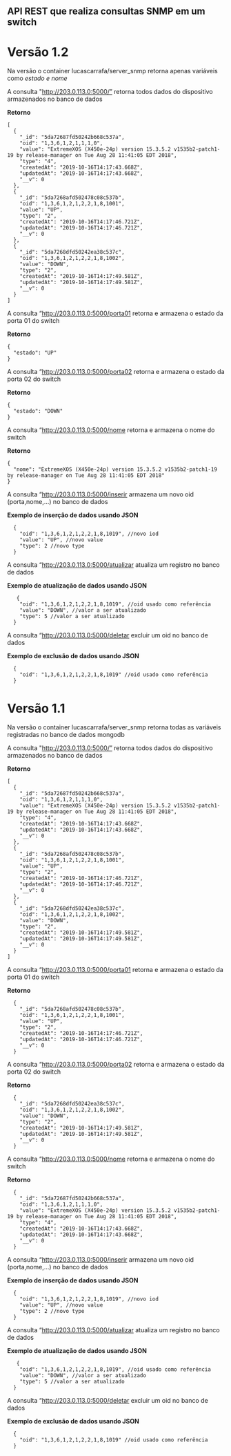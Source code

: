 ## API REST que realiza consultas SNMP em um switch

# Versão 1.2
Na versão o container lucascarrafa/server_snmp retorna apenas variáveis como *estado e nome*

A consulta "http://203.0.113.0:5000/” retorna todos dados do dispositivo armazenados no banco de dados

**Retorno**

```
[
  {
    "_id": "5da72687fd50242b668c537a",
    "oid": "1,3,6,1,2,1,1,1,0",
    "value": "ExtremeXOS (X450e-24p) version 15.3.5.2 v1535b2-patch1-19 by release-manager on Tue Aug 28 11:41:05 EDT 2018",
    "type": "4",
    "createdAt": "2019-10-16T14:17:43.668Z",
    "updatedAt": "2019-10-16T14:17:43.668Z",
    "__v": 0
  },
  {
    "_id": "5da7268afd502478c08c537b",
    "oid": "1,3,6,1,2,1,2,2,1,8,1001",
    "value": "UP",
    "type": "2",
    "createdAt": "2019-10-16T14:17:46.721Z",
    "updatedAt": "2019-10-16T14:17:46.721Z",
    "__v": 0
  },
  {
    "_id": "5da7268dfd50242ea38c537c",
    "oid": "1,3,6,1,2,1,2,2,1,8,1002",
    "value": "DOWN",
    "type": "2",
    "createdAt": "2019-10-16T14:17:49.581Z",
    "updatedAt": "2019-10-16T14:17:49.581Z",
    "__v": 0
  }
]
```

A consulta “http://203.0.113.0:5000/porta01 retorna e armazena o estado da porta 01 do switch

**Retorno**

```
{
  "estado": "UP"
}
```

A consulta “http://203.0.113.0:5000/porta02 retorna e armazena o estado da porta 02 do switch

**Retorno**

```
{
  "estado": "DOWN"
}
```

A consulta “http://203.0.113.0:5000/nome retorna e armazena o nome do switch

**Retorno**

```
{
  "nome": "ExtremeXOS (X450e-24p) version 15.3.5.2 v1535b2-patch1-19 by release-manager on Tue Aug 28 11:41:05 EDT 2018"
}

```

A consulta “http://203.0.113.0:5000/inserir armazena um novo oid (porta,nome,...) no banco de dados

**Exemplo de inserção de dados usando JSON**

```
  {
    "oid": "1,3,6,1,2,1,2,2,1,8,1019", //novo iod
    "value": "UP", //novo value
    "type": 2 //novo type
  }
```

A consulta “http://203.0.113.0:5000/atualizar atualiza um registro no banco de dados

**Exemplo de atualização de dados usando JSON**

```
   {
    "oid": "1,3,6,1,2,1,2,2,1,8,1019", //oid usado como referência
    "value": "DOWN", //valor a ser atualizado
    "type": 5 //valor a ser atualizado
  }
```

A consulta “http://203.0.113.0:5000/deletar excluir um oid no banco de dados

**Exemplo de exclusão de dados usando JSON**

```
  {
    "oid": "1,3,6,1,2,1,2,2,1,8,1019" //oid usado como referência
  }
```

# Versão 1.1
Na versão o container lucascarrafa/server_snmp retorna todas as variáveis registradas no banco de dados mongodb

A consulta "http://203.0.113.0:5000/” retorna todos dados do dispositivo armazenados no banco de dados

**Retorno**

```
[
  {
    "_id": "5da72687fd50242b668c537a",
    "oid": "1,3,6,1,2,1,1,1,0",
    "value": "ExtremeXOS (X450e-24p) version 15.3.5.2 v1535b2-patch1-19 by release-manager on Tue Aug 28 11:41:05 EDT 2018",
    "type": "4",
    "createdAt": "2019-10-16T14:17:43.668Z",
    "updatedAt": "2019-10-16T14:17:43.668Z",
    "__v": 0
  },
  {
    "_id": "5da7268afd502478c08c537b",
    "oid": "1,3,6,1,2,1,2,2,1,8,1001",
    "value": "UP",
    "type": "2",
    "createdAt": "2019-10-16T14:17:46.721Z",
    "updatedAt": "2019-10-16T14:17:46.721Z",
    "__v": 0
  },
  {
    "_id": "5da7268dfd50242ea38c537c",
    "oid": "1,3,6,1,2,1,2,2,1,8,1002",
    "value": "DOWN",
    "type": "2",
    "createdAt": "2019-10-16T14:17:49.581Z",
    "updatedAt": "2019-10-16T14:17:49.581Z",
    "__v": 0
  }
]
```

A consulta “http://203.0.113.0:5000/porta01 retorna e armazena o estado da porta 01 do switch

**Retorno**

```
  {
    "_id": "5da7268afd502478c08c537b",
    "oid": "1,3,6,1,2,1,2,2,1,8,1001",
    "value": "UP",
    "type": "2",
    "createdAt": "2019-10-16T14:17:46.721Z",
    "updatedAt": "2019-10-16T14:17:46.721Z",
    "__v": 0
  }
```

A consulta “http://203.0.113.0:5000/porta02 retorna e armazena o estado da porta 02 do switch

**Retorno**

```
  {
    "_id": "5da7268dfd50242ea38c537c",
    "oid": "1,3,6,1,2,1,2,2,1,8,1002",
    "value": "DOWN",
    "type": "2",
    "createdAt": "2019-10-16T14:17:49.581Z",
    "updatedAt": "2019-10-16T14:17:49.581Z",
    "__v": 0
  }
```

A consulta “http://203.0.113.0:5000/nome retorna e armazena o nome do switch

**Retorno**

```
  {
    "_id": "5da72687fd50242b668c537a",
    "oid": "1,3,6,1,2,1,1,1,0",
    "value": "ExtremeXOS (X450e-24p) version 15.3.5.2 v1535b2-patch1-19 by release-manager on Tue Aug 28 11:41:05 EDT 2018",
    "type": "4",
    "createdAt": "2019-10-16T14:17:43.668Z",
    "updatedAt": "2019-10-16T14:17:43.668Z",
    "__v": 0
  }
```

A consulta “http://203.0.113.0:5000/inserir armazena um novo oid (porta,nome,...) no banco de dados

**Exemplo de inserção de dados usando JSON**

```
  {
    "oid": "1,3,6,1,2,1,2,2,1,8,1019", //novo iod
    "value": "UP", //novo value
    "type": 2 //novo type
  }
```

A consulta “http://203.0.113.0:5000/atualizar atualiza um registro no banco de dados

**Exemplo de atualização de dados usando JSON**

```
   {
    "oid": "1,3,6,1,2,1,2,2,1,8,1019", //oid usado como referência
    "value": "DOWN", //valor a ser atualizado
    "type": 5 //valor a ser atualizado
  }
```

A consulta “http://203.0.113.0:5000/deletar excluir um oid no banco de dados

**Exemplo de exclusão de dados usando JSON**

```
  {
    "oid": "1,3,6,1,2,1,2,2,1,8,1019" //oid usado como referência
  }
```
